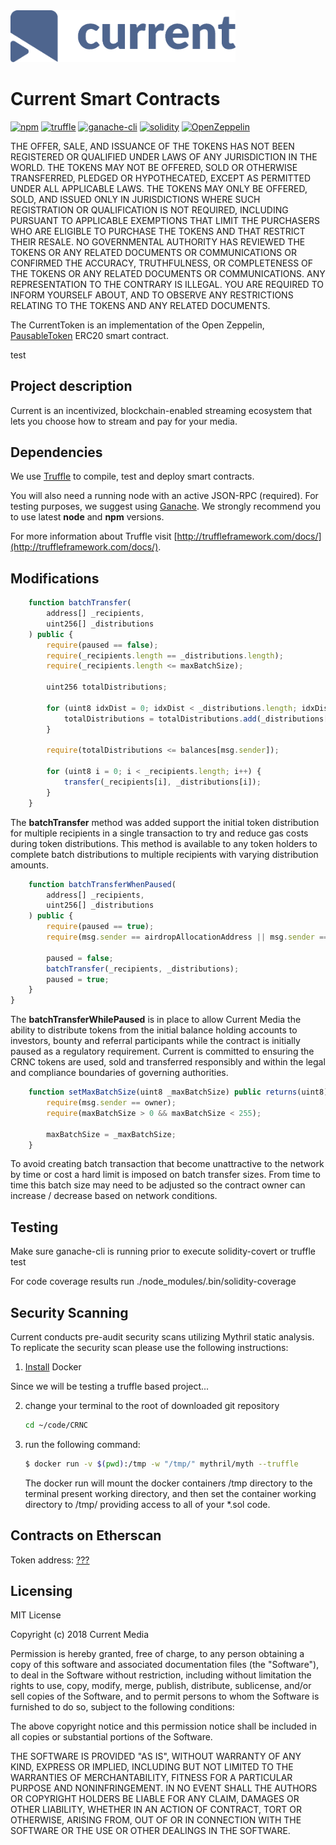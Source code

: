 <img width="360" alt="current" src="./assets/current.png">

# Current Smart Contracts
[![npm](https://img.shields.io/npm/v/npm.svg)](https://github.com/nodejs/node)
[![truffle](https://img.shields.io/badge/truffle-docs-orange.svg)](http://truffleframework.com/docs/)
[![ganache-cli](https://img.shields.io/badge/ganache-cli-yellowgreen.svg)](http://truffleframework.com/ganache/)
[![solidity](https://img.shields.io/badge/solidity-docs-red.svg)](https://solidity.readthedocs.io/en/develop/)
[![OpenZeppelin](https://img.shields.io/badge/openzeppelin-contracts-lightgrey.svg)](https://github.com/OpenZeppelin/zeppelin-solidity)

THE OFFER, SALE, AND ISSUANCE OF THE TOKENS HAS NOT BEEN REGISTERED OR QUALIFIED UNDER LAWS OF ANY JURISDICTION IN THE WORLD. THE TOKENS MAY NOT BE OFFERED, SOLD OR OTHERWISE TRANSFERRED, PLEDGED OR HYPOTHECATED, EXCEPT AS PERMITTED UNDER ALL APPLICABLE LAWS. THE TOKENS MAY ONLY BE OFFERED, SOLD, AND ISSUED ONLY IN JURISDICTIONS WHERE SUCH REGISTRATION OR QUALIFICATION IS NOT REQUIRED, INCLUDING PURSUANT TO APPLICABLE EXEMPTIONS THAT LIMIT THE PURCHASERS WHO ARE ELIGIBLE TO PURCHASE THE TOKENS AND THAT RESTRICT THEIR RESALE. NO GOVERNMENTAL AUTHORITY HAS REVIEWED THE TOKENS OR ANY RELATED DOCUMENTS OR COMMUNICATIONS OR CONFIRMED THE ACCURACY, TRUTHFULNESS, OR COMPLETENESS OF THE TOKENS OR ANY RELATED DOCUMENTS OR COMMUNICATIONS. ANY REPRESENTATION TO THE CONTRARY IS ILLEGAL. YOU ARE REQUIRED TO INFORM YOURSELF ABOUT, AND TO OBSERVE ANY RESTRICTIONS RELATING TO THE TOKENS AND ANY RELATED DOCUMENTS.

The CurrentToken is an implementation of the Open Zeppelin, [PausableToken](https://github.com/OpenZeppelin/openzeppelin-solidity/blob/master/contracts/token/ERC20/PausableToken.sol) ERC20 smart contract.

test

## Project description
Current is an incentivized, blockchain-enabled streaming ecosystem that lets you choose how to stream and pay for your media.

## Dependencies
We use [Truffle](http://truffleframework.com/) to compile, test and deploy smart contracts.

You will also need a running node with an active JSON-RPC (required). For testing purposes, we suggest using [Ganache](http://truffleframework.com/ganache).
We strongly recommend you to use latest **node** and  **npm** versions.<br />

For more information about Truffle visit [http://truffleframework.com/docs/](http://truffleframework.com/docs/).

## Modifications

```Javascript
    function batchTransfer(
        address[] _recipients,
        uint256[] _distributions
    ) public {
        require(paused == false);
        require(_recipients.length == _distributions.length);
        require(_recipients.length <= maxBatchSize);

        uint256 totalDistributions;

        for (uint8 idxDist = 0; idxDist < _distributions.length; idxDist++) {
            totalDistributions = totalDistributions.add(_distributions[idxDist]);
        }
    
        require(totalDistributions <= balances[msg.sender]);

        for (uint8 i = 0; i < _recipients.length; i++) {
            transfer(_recipients[i], _distributions[i]);
        }
    }
```
The **batchTransfer** method was added support the initial token distribution for multiple recipients in a single transaction to try and reduce gas costs during token distributions.  This method is available to any token holders to complete batch distributions to multiple recipients with varying distribution amounts.

```Javascript
    function batchTransferWhenPaused(
        address[] _recipients,
        uint256[] _distributions
    ) public {
        require(paused == true);
        require(msg.sender == airdropAllocationAddress || msg.sender == presaleAllocationAddress || msg.sender == distributorAddress);

        paused = false;
        batchTransfer(_recipients, _distributions);
        paused = true;
    }
}

```
The **batchTransferWhilePaused** is in place to allow Current Media the ability to distribute tokens from the initial balance holding accounts to investors, bounty and referral participants while the contract is initially paused as a regulatory requirement.  Current is committed to ensuring the CRNC tokens are used, sold and transferred responsibly and within the legal and compliance boundaries of governing authorities.

```Javascript
    function setMaxBatchSize(uint8 _maxBatchSize) public returns(uint8) {
        require(msg.sender == owner);
        require(maxBatchSize > 0 && maxBatchSize < 255);

        maxBatchSize = _maxBatchSize;
    }
```
To avoid creating batch transaction that become unattractive to the network by time or cost a hard limit is imposed on batch transfer sizes.  From time to time this batch size may need to be adjusted so the contract owner can increase / decrease based on network conditions.

## Testing

Make sure ganache-cli is running prior to execute solidity-covert or truffle test

For code coverage results run ./node_modules/.bin/solidity-coverage

## Security Scanning
Current conducts pre-audit security scans utilizing Mythril static analysis.  To replicate the security scan please use the following instructions:

1. [Install](https://docs.docker.com/install/) Docker

Since we will be testing a truffle based project...

2. change your terminal to the root of downloaded git repository
    ``` bash
    cd ~/code/CRNC
    ```
3. run the following command: 
    ```bash
    $ docker run -v $(pwd):/tmp -w "/tmp/" mythril/myth --truffle
    ```
    The docker run will mount the docker containers /tmp directory to the terminal present working directory, and then set the container working directory to /tmp/ providing access to all of your *.sol code.

## Contracts on Etherscan
Token address:
 [???](https://etherscan.io/)

## Licensing
MIT License

Copyright (c) 2018 Current Media

Permission is hereby granted, free of charge, to any person obtaining a copy
of this software and associated documentation files (the "Software"), to deal
in the Software without restriction, including without limitation the rights
to use, copy, modify, merge, publish, distribute, sublicense, and/or sell
copies of the Software, and to permit persons to whom the Software is
furnished to do so, subject to the following conditions:

The above copyright notice and this permission notice shall be included in all
copies or substantial portions of the Software.

THE SOFTWARE IS PROVIDED "AS IS", WITHOUT WARRANTY OF ANY KIND, EXPRESS OR
IMPLIED, INCLUDING BUT NOT LIMITED TO THE WARRANTIES OF MERCHANTABILITY,
FITNESS FOR A PARTICULAR PURPOSE AND NONINFRINGEMENT. IN NO EVENT SHALL THE
AUTHORS OR COPYRIGHT HOLDERS BE LIABLE FOR ANY CLAIM, DAMAGES OR OTHER
LIABILITY, WHETHER IN AN ACTION OF CONTRACT, TORT OR OTHERWISE, ARISING FROM,
OUT OF OR IN CONNECTION WITH THE SOFTWARE OR THE USE OR OTHER DEALINGS IN THE
SOFTWARE.
